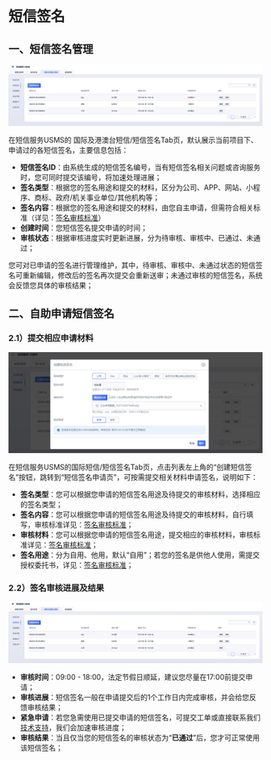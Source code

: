 # 短信签名



## 一、短信签名管理

![image](../../images/guide/5005/短信服务usms_短信签名_国际_01.png)

在短信服务USMS的 国际及港澳台短信/短信签名Tab页，默认展示当前项目下、申请过的各短信签名，主要信息包括：

  - **短信签名ID**：由系统生成的短信签名编号，当有短信签名相关问题或咨询服务时，您可同时提交该编号，将加速处理进展；
  - **签名类型**：根据您的签名用途和提交的材料，区分为公司、APP、网站、小程序、商标、政府/机关事业单位/其他机构等；
  - **签名内容**：根据您的签名用途和提交的材料，由您自主申请，但需符合相关标准（详见：[签名审核标准](usms/introduction/2005/2103)）
  - **创建时间**：您短信签名提交申请的时间；
  - **审核状态**：根据审核进度实时更新进展，分为待审核、审核中、已通过、未通过；

您可对已申请的签名进行管理维护，其中，待审核、审核中、未通过状态的短信签名可重新编辑，修改后的签名再次提交会重新送审；未通过审核的短信签名，系统会反馈您具体的审核结果；

## 二、自助申请短信签名

### 2.1）提交相应申请材料

![image](../../images/guide/5005/短信服务usms_短信签名_创建_国际_01.png)

在短信服务USMS的国际短信/短信签名Tab页，点击列表左上角的“创建短信签名”按钮，跳转到“短信签名申请页”，可按需提交相关材料申请签名，说明如下：

  - **签名类型**：您可以根据您申请的短信签名用途及待提交的审核材料，选择相应的签名类型；
  - **签名内容**：您可以根据您申请的短信签名用途及待提交的审核材料，自行填写，审核标准详见：[签名审核标准](usms/introduction/2005/2103)；
  - **审核材料**：您可以根据您申请的短信签名用途，提交相应的审核材料，审核标准详见：[签名审核标准](usms/introduction/2005/2103)；
  - **签名用途**：分为自用、他用，默认“自用”；若您的签名是供他人使用，需提交授权委托书，详见：[签名审核标准](usms/introduction/2005/2103)；

### 2.2）签名审核进展及结果

![image](../../images/guide/5005/短信服务usms_短信签名_审核进度_01_国际.png)

  - **审核时间**：09:00 - 18:00，法定节假日顺延，建议您尽量在17:00前提交申请；
  - **审核进展**：短信签名一般在申请提交后的1个工作日内完成审核，并会给您反馈审核结果；
  - **紧急申请**：若您急需使用已提交申请的短信签名，可提交工单或直接联系我们 [技术支持](https://www.ucloud.cn/site/service.html)，我们会加速审核进度；
  - **审核结果**：当且仅当您的短信签名的审核状态为“**已通过**”后，您才可正常使用该短信签名；
